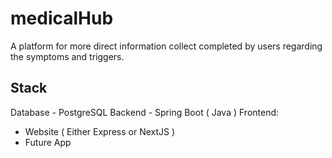 # medicalHub
A platform for more direct information collect completed by users regarding the symptoms and triggers.

## Stack

Database - PostgreSQL
Backend - Spring Boot ( Java )
Frontend:
- Website ( Either Express or NextJS )
- Future App

